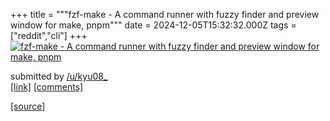 +++
title = """fzf-make - A command runner with fuzzy finder and preview window for make, pnpm"""
date = 2024-12-05T15:32:32.000Z
tags = ["reddit","cli"]
+++
[![ fzf-make - A command runner with fuzzy finder and preview window for make, pnpm](https://preview.redd.it/dr8j6vx0t15e1.gif?width=640&crop=smart&s=83b451a7ebf0c0912a51d151a15e4317b6c39592 " fzf-make - A command runner with fuzzy finder and preview window for make, pnpm")](https://www.reddit.com/r/commandline/comments/1h7btkl/fzfmake_a_command_runner_with_fuzzy_finder_and/)

submitted by [/u/kyu08\_](https://www.reddit.com/user/kyu08_)  
[\[link\]](https://i.redd.it/dr8j6vx0t15e1.gif) [\[comments\]](https://www.reddit.com/r/commandline/comments/1h7btkl/fzfmake_a_command_runner_with_fuzzy_finder_and/)

[[source]](https://www.reddit.com/r/commandline/comments/1h7btkl/fzfmake_a_command_runner_with_fuzzy_finder_and/)
